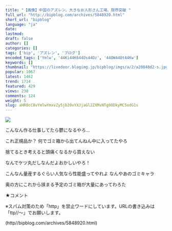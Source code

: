 ```yaml
---
title: "【画像】中国のアズレン、大きなお人形さん工場、限界突破 "
full_url: "http://bipblog.com/archives/5848920.html"
short_url: "bipblog"
language: "ja"
date: 
lastmod: 
draft: false
author: []
categories: []
tags: ['bip', 'アズレン', 'ブログ']
encoded_tags: ['Ymlw', '44Ki44K644Os44Oz', '44OW44Ot44Kw']
keywords: []
thumbnail: "https://livedoor.blogimg.jp/bipblog/imgs/a/2/a20848d2-s.jpg"
popular: 1067
latest: 1462
trend: 1714
featured: 429
views: 238
comments: 124
weight: 5
slug: aHR0cC8vYmlwYmxvZy5jb20vYXJjaGl2ZXMvNTg0ODkyMC5odG1s
---
```


![](https://livedoor.blogimg.jp/bipblog/imgs/a/2/a20848d2-s.jpg)

<div><p>こんなん作る仕事してたら鬱になるやろ…</p><p>これ正規品か？ 何でゴミ箱から出てんねん中に入ってたやろ</p><p>捨てるとき考えると頭痛くなるから買えない</p><p>なんでケツ丸だしなんだよおかしいやろ！</p><p>こんなん量産するぐらい人気なら性能盛ってやれよ なんやあのゴミキャラ</p><p>奥の方にこれから挟まる予定のゴミ箱が大量にあってわろた</p><p class='meiryo'>★コメント</p><p class='center'><p class='kyakuchu center'>※スパム対策のため「http」を禁止ワードにしています。URLの書き込みは「ttp//～」でお願いします。</p></p> </div>

(http//bipblog.com/archives/5848920.html)
